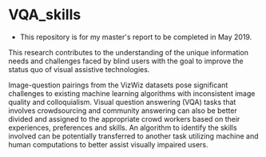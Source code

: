 # VQA_skills

* This repository is for my master's report to be completed in May 2019.

This research contributes to the understanding of the unique information needs and challenges faced by blind users with the goal to improve the status quo of visual assistive technologies.

Image-question pairings from the VizWiz datasets pose significant challenges to existing machine learning algorithms with inconsistent image quality and colloquialism. Visual question answering (VQA) tasks that involves crowdsourcing and community answering can also be better divided and assigned to the appropriate crowd workers based on their experiences, preferences and skills. An algorithm to identify the skills involved can be potentially transferred to another task utilizing machine and human computations to better assist visually impaired users. 
